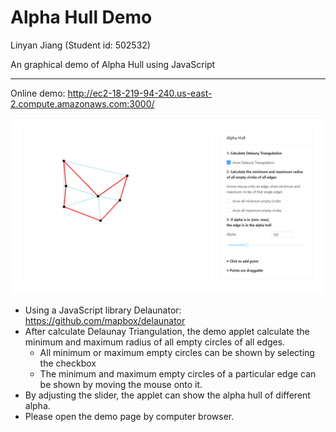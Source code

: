 # Alpha Hull Demo
Linyan Jiang (Student id: 502532)

An graphical demo of Alpha Hull using JavaScript

------

Online demo: http://ec2-18-219-94-240.us-east-2.compute.amazonaws.com:3000/

![demo](img/demo.png)



- Using a JavaScript library Delaunator: https://github.com/mapbox/delaunator
- After calculate Delaunay Triangulation,  the demo applet calculate the minimum and maximum radius of all empty circles of all edges.
  - All minimum or maximum empty circles can be shown by selecting the checkbox
  - The minimum and maximum empty circles of a particular edge can be shown by moving the mouse onto it.
- By adjusting the slider, the applet can show the alpha hull of different alpha.
- Please open the demo page by computer browser.

